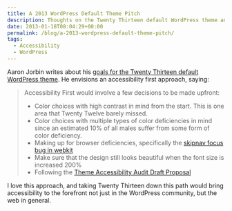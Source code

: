 ```yaml
---
title: A 2013 WordPress Default Theme Pitch
description: Thoughts on the Twenty Thirteen default WordPress theme and accessibility.
date: 2013-01-18T08:04:29+00:00
permalink: /blog/a-2013-wordpress-default-theme-pitch/
tags:
  - Accessibility
  - WordPress
---
```


Aaron Jorbin writes about his [goals for the Twenty Thirteen default WordPress theme](http://aaron.jorb.in/blog/2013/01/what-i-want-to-see-in-the-twenty-thirteen-theme). He envisions an accessibility first approach, saying:

> Accessibility First would involve a few decisions to be made upfront:
>
> - Color choices with high contrast in mind from the start. This is one area that Twenty Twelve barely missed.
> - Color choices with multiple types of color deficiencies in mind since an estimated 10% of all males suffer from some form of color deficiency.
> - Making up for browser deficiencies, specifically the [skipnav focus bug in webkit](https://bugs.webkit.org/show_bug.cgi?id=17450)
> - Make sure that the design still looks beautiful when the font size is increased 200%
> - Following the [Theme Accessibility Audit Draft Proposal](http://make.wordpress.org/accessibility/theme-accessibility-audit-draft-proposal/)

I love this approach, and taking Twenty Thirteen down this path would bring accessibility to the forefront not just in the WordPress community, but the web in general.
